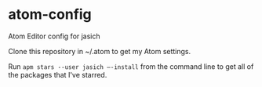 # atom-config
Atom Editor config for jasich

Clone this repository in ~/.atom to get my Atom settings.

Run `apm stars --user jasich —-install` from the command line to get all of the packages that I've starred.
